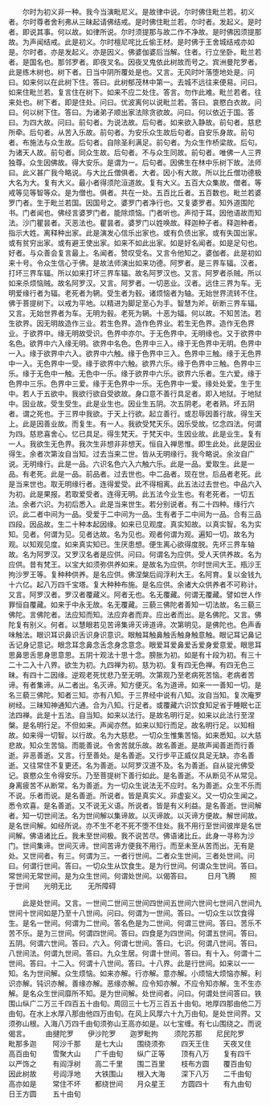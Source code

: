 <!-- { "loadSidebar": true } -->
　　尔时为初义非一种。我今当演毗尼义。是故律中说。尔时佛住毗兰若。初义者。尔时尊者舍利弗从三昧起请佛结戒。是时佛住毗兰若。尔时者。发起义。是时者。即说其事。何以故。如律所说。尔时须提那与故二作不净故。是时佛因须提那故。为声闻结戒。此是初义。尔时檀尼咤比丘偷王材。是时佛于王舍城结戒亦如是。尔时者。亦是发起义。亦是因义。佛婆伽婆后当解。住者。行立坐卧。毗兰若者。是国名也。那邻罗者。即夜叉名。因夜叉鬼依此树故而号之。宾洲曼陀罗者。此是练木树也。树下者。日当中阴所覆处是也。又言。无风时叶落堕地处是。问曰。如来何以在此树下住。答曰。此树郁茂林中第一。去城不远往来便易。问曰。如来住毗兰若。复言住在树下。如来不应二处住。答言。勿作此难。毗兰若者。往来处也。树下者。即是住处。问曰。优波离何以说毗兰若。答曰。哀愍白衣故。问曰。何以树下住。答曰。为诸弟子顺出家法除贪欲故。问曰。何以依近于国。答曰。为四大故。问曰。前句者。为说法故。后句者。如来欲入静故。前句者。慈悲所牵。后句者。从苦入乐故。前句者。为安乐众生故后句者。自安乐身故。前句者。布施法与众生故。后句者。自除圣利满足。前句者。为众生作桥梁故。后句。为诸天人故。前句者。同众生故。后句者。不与众生同故。前句者。唯佛一人三界独尊。众生因佛故。得大安乐。是谓为一。后句者。因佛生在林中乐树下故。法师曰。此义甚广我今略说。与大比丘僧俱者。大者。因小有大故。所以比丘僧功德极大名为大。复有大义。最小者得须陀洹道故。复有大义。五百大众集故。僧者。等戒等见等智等众。是为僧也。俱者。共在一处。五百比丘者。五百数也。毗兰若婆罗门者。生于毗兰若国。因国号之。婆罗门者净行也。又复婆罗者。知外道围陀书。门者闻也。佛经言婆罗门者。能除烦恼。门者听也。声彻于耳。因他语故而知法。沙门瞿昙者。灭恶法也。瞿昙者。婆罗门以姓唤故。释迦种子者。释迦种者。指示大姓。离释种出家。此是演发心信乐出家也。或有负债出家。或有失国出家。或有贫穷出家。或有避王使出家。如来不如此出家。如是好名闻者。如是足句也。好者。与众善会复言最上。名闻者。赞叹受名。又言令他知之。婆伽者。此是初如来十号。令众生信心于佛。是故法师演出如来功德。阿罗者。是三界车辐。汉者。打坏三界车辐。所以如来打坏三界车辐。故名阿罗汉也。又言。阿罗者杀贼。所以如来杀烦恼贼。故名阿罗汉。又言。阿罗者。一切恶业。汉者。远住三界为车。无明爱缘行者为辐。老死者为辋。受生者为毂。诸烦恼者为轴。无始世界流转不住。佛于菩提树下。以戒为平地。以精进为脚足至心为手。智慧为斧。斫断三界车辐。又言。无始世界者为车。无明为毂。老死为辋。十恶为辐。何以故。不知苦法。若生欲界。因无明故造作三业。若生色界。造作色界业。若生无色界。造作无色界业。于欲界中。缘无明故受识。色界中亦尔。于无色界中。无明缘也。又于欲界中名色。欲界中六入缘无明。欲界中名色。色界中三入。缘于无色界中无明。色界中一入。缘于欲界中六入。欲界中六触。缘于色界中三入。色界中三触。缘于无色界中一入。无色界中一受。缘于欲界中六触。欲界六乐。缘于色界中三触。色界中三乐。缘于无色中一触。无色中一乐。缘于欲界中六乐。欲界六乐者。生六爱。缘于色界中三乐。色界中三爱。缘于无色界中一乐。无色界中一爱。缘处处爱。生于生中。若人于五欲中。我欲行欲自受欲故。身口意不善行具足者。即入地狱。于地狱中。因业故。受生受生。此是业生也。因业生五阴。次五阴老。老者熟。坏五阴者。谓之死也。于三界中我欲。于天上行欲。起立善行。或忍辱因善行故。得生天上。此是因善业故。而复生。有一人。我欲受梵天乐。因乐受故。忆念四法。何谓为四。慈悲喜舍心。忆已具足。得生梵天。于梵天中。生因业故。此是业生。复有一人。我欲生无色界。我次生非想非非想天。恒自入禅思惟。即生此处。此是因业得生。余者次第汝自当知。过去当来二世。皆从无明缘行。我今略说。余汝自广说。无明缘行。此是一品。六识名色六入六触六乐。此是一品。爱取生。此是一品。有老死。此是一品。前品者。过去世也。中二品者。现在世。后品者老死。此是当来世也。取无明缘行者。连得爱受。此不得相离。此五法过去世也。中品六入为初。此是果报。若取爱受者。连得无明。此五法今业生也。有老死者。一切五法。余者六识。为初后悉入。此是当来世生。若分别说者。有二十四种。缘行六识。此二者中间为一品。受爱于二中间为一品。生有者于二中间为一品。合有三品四段。因品故。生二十种本起因缘。如来已见观度。真实知故。以真实智。名为实知。见者。何谓为见。见者达故。名为见也。观者何谓为观。遍知一切。故名为观。以知观见度。如来真实知已。生厌患想。便生离心欲得度脱。先坏三界车轴故。名为阿罗汉。又罗汉名者是应供。问曰。何谓名为应供。受人天供养故。名为应供。昔有梵王。以宝大如须弥供养如来。是故名为应供。尔时世间大王。瓶沙王拘沙罗王等。复种种供养。是名应供。佛涅槃后阎浮利大王。名阿育。复以金钱九十六亿。起八万四千宝塔。复大种种布施。是名应供。余诸大众供养者不可称计。又言。阿罗汉者。罗汉者覆藏义。阿者无也。名无覆藏。何谓无覆藏。譬如世人作罪恒自覆藏。如来于中永无故。名无覆藏。三藐三佛陀者善知一切法故。名三藐三佛陀。言佛陀者。法应知而知。法应弃者而弃。应出者而出。是名佛陀。又言。佛陀复有别义。何者。以慧眼若见苦谛集谛灭谛道谛。次第明见。是佛陀也。色声香味触法。眼识耳识鼻识舌识身识意识。眼触耳触鼻触舌触身触意触。眼记耳记鼻记舌记身记意记。眼念耳念鼻念舌念身念意念。眼爱耳爱鼻爱舌爱身爱意爱。眼思耳思鼻思舌思身思意思。五阴十观法十思十念。膀胀为初。如是有十段为初。有三十二十二入十八界。欲生为初。九四禅为初。慈为初。复有四无色禅。有四无色三昧。有四十二因缘。逆观老死忧悲乃至无明。次第观乃至老病死苦恼。老病者苦谛。有者集谛。从二者出。名灭谛。知方便灭。名为道谛。如来一一善知一切。是名三藐三佛陀。知者三知。亦有八知。于三界经中说有八知。汝自当知。复次庵罗树经。三昧知神通知六通。合为八知。行足者。或覆藏六识饮食知足省于睡眠七正法四禅。此是十五法。自当知。如来以法行。是故名明行足。如来以此法行至涅槃。是名明行足。不但如来。声闻亦然。如来以知行而足。故名明行足。以知相故。如来得一切智。以行故。名为大慈悲。一切众生惟集苦恼。如来悉知。以大慈悲故。知众生苦恼。而能善说。令舍苦就乐故。故名善逝。是故声闻善逝而行善逝。非恶善逝。又言。行至善处。是名善逝。又行步平正威仪具足无缺。亦名善逝。又往常住不复更还。名为善逝。以阿罗汉道不及。名为善逝。自从锭光佛受记。哀愍众生令得安乐。乃至菩提树下善行如此。是名善逝。不从断见不从常见。身离疲苦不从断常。名为善逝。为一切众生说法无不应时。名为善逝。众生不乐而不说。乐者而说。是名善逝。所说者。皆是真实义。非虚妄义。又一切众生闻之。悉令欢喜。是名善逝。又不说无义语。所说者。皆是有义利益。是名善逝。世间解者。知一切世间法。名为世间解以集谛故。以灭谛故。以灭谛方便故。解世间故。是名世间解。如经所说。亦不生不老不死不堕不住处。我不用行至世间彼岸是名世间解。佛语诸比丘。我未至世间极。我不说苦尽。佛语诸比丘。此身一寻称为沙门。世间集谛。世间灭谛。世间苦谛方便我不用行。而至未至从苦而出。无有是处。又世间者。有三。何谓为三。一者行世间。二者众生世间。三者处世间。问曰。何谓行世间。答曰。一切众生从饮食生。是为行世间。何谓众生世间。答曰。常世间无常世间。是为众生世间。何谓处世间。以偈答曰。
　　日月飞腾　　照于世间　　光明无比
　　无所障碍

　　此是处世间。又言。一世间二世间三世间四世间五世间六世间七世间八世间九世间十世间如是乃至十八世间。问曰。何谓为一世间。答曰。一切众生以饮食得生。是名一世间。何谓为二世间。答名色是为二世间。何谓三世间。答曰。苦乐不苦不乐。是为三世间。何谓四世间。答曰。四食是为四世间。何谓五世间。答曰。五阴。何谓六世间。答曰。六入。何谓七世间。答曰。七识。何谓八世间。答曰。八世间法。何谓九世间。答曰。九众生居。何谓十世间。答曰。有十入。何谓十二世间。答曰。十二入。何谓十八世间。答曰。十八界。此是行世间。如来以一一知。名为世间解。众生烦恼。如来亦解。行亦解。意亦解。小烦恼大烦恼亦解。利识亦解。钝识亦解。善缘亦解。恶缘亦解。应令知亦解。不应令知亦解。生不生亦解。是名众生世间靡所不知。是为世间解。处世间者。问曰。何谓处世间答曰。铁围山纵广二万三千四百五十由旬。周回三十七万三百五十由旬。地厚四那由他二万由旬。在水上水厚八那由他四万由旬。在风上风厚六十九万由旬。是处世间界。又须弥山根。入海八万四千由旬须弥山王高亦如是。以七宝缠。有七山围绕之。而说偈言。
　　由揵陀罗　　伊沙陀罗　　迦罗毗拘
　　须陀苏那　　尼民陀罗　　毗那多迦
　　阿沙千那　　是七大山　　围绕须弥
　　四天王住　　天夜叉住　　高百由旬
　　雪聚大山　　广千由旬　　纵广正等
　　顶有八万　　复有四千　　以严饰之
　　有阎浮树　　高二千里　　围二百里
　　枝布方圆　　覆百由旬　　因此树故
　　号阎浮地　　大铁围山　　根入大海
　　深下八万　　二千由旬　　高亦如是
　　常住不坏　　都绕世间　　月众星王
　　方圆四十　　有九由旬　　日王方圆
　　五十由旬


